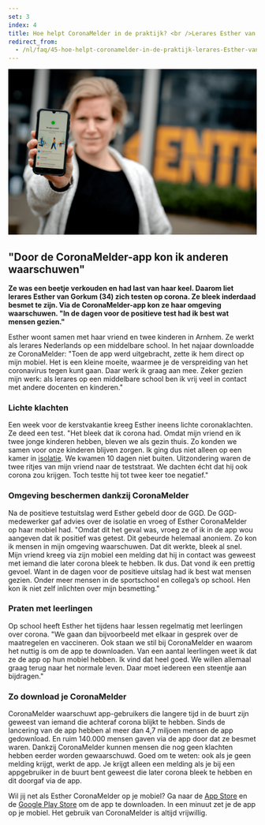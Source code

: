 ```yaml
---
set: 3
index: 4
title: Hoe helpt CoronaMelder in de praktijk? <br />Lerares Esther van Gorkum
redirect_from: 
  - /nl/faq/45-hoe-helpt-coronamelder-in-de-praktijk-lerares-Esther-van-Gorkum
---
```

![Lerares Esther van Gorkum](/media/beeldmateriaal/Esther_van_Gorkum.png)

## "Door de CoronaMelder-app kon ik anderen waarschuwen"

**Ze was een beetje verkouden en had last van haar keel. Daarom liet lerares Esther van Gorkum (34) zich testen op corona. Ze bleek inderdaad besmet te zijn. Via de CoronaMelder-app kon ze haar omgeving waarschuwen. "In de dagen voor de positieve test had ik best wat mensen gezien."**

Esther woont samen met haar vriend en twee kinderen in Arnhem. Ze werkt als lerares Nederlands op een middelbare school. In het najaar downloadde ze CoronaMelder: "Toen de app werd uitgebracht, zette ik hem direct op mijn mobiel. Het is een kleine moeite, waarmee je de verspreiding van het coronavirus tegen kunt gaan. Daar werk ik graag aan mee. Zeker gezien mijn werk: als lerares op een middelbare school ben ik vrij veel in contact met andere docenten en kinderen."

### Lichte klachten

Een week voor de kerstvakantie kreeg Esther ineens lichte coronaklachten. Ze deed een test. "Het bleek dat ik corona had. Omdat mijn vriend en ik twee jonge kinderen hebben, bleven we als gezin thuis. Zo konden we samen voor onze kinderen blijven zorgen. Ik ging dus niet alleen op een kamer in [isolatie](https://www.rivm.nl/coronavirus-covid-19/video-isolatie). We kwamen 10 dagen niet buiten. Uitzondering waren de twee ritjes van mijn vriend naar de teststraat. We dachten écht dat hij ook corona zou krijgen. Toch testte hij tot twee keer toe negatief."

### Omgeving beschermen dankzij CoronaMelder

Na de positieve testuitslag werd Esther gebeld door de GGD. De GGD-medewerker gaf advies over de isolatie en vroeg of Esther CoronaMelder op haar mobiel had. "Omdat dit het geval was, vroeg ze of ik in de app wou aangeven dat ik positief was getest. Dit gebeurde helemaal anoniem. Zo kon ik mensen in mijn omgeving waarschuwen. Dat dit werkte, bleek al snel. Mijn vriend kreeg via zijn mobiel een melding dat hij in contact was geweest met iemand die later corona bleek te hebben. Ik dus. Dat vond ik een prettig gevoel. Want in de dagen voor de positieve uitslag had ik best wat mensen gezien. Onder meer mensen in de sportschool en collega’s op school. Hen kon ik niet zelf inlichten over mijn besmetting."

### Praten met leerlingen

Op school heeft Esther het tijdens haar lessen regelmatig met leerlingen over corona. "We gaan dan bijvoorbeeld met elkaar in gesprek over de maatregelen en vaccineren. Ook staan we stil bij CoronaMelder en waarom het nuttig is om de app te downloaden. Van een aantal leerlingen weet ik dat ze de app op hun mobiel hebben. Ik vind dat heel goed. We willen allemaal graag terug naar het normale leven. Daar moet iedereen een steentje aan bijdragen."

### Zo download je CoronaMelder

CoronaMelder waarschuwt app-gebruikers die langere tijd in de buurt zijn geweest van iemand die achteraf corona blijkt te hebben. Sinds de lancering van de app hebben al meer dan 4,7 miljoen mensen de app gedownload. En ruim 140.000 mensen gaven via de app door dat ze besmet waren. Dankzij CoronaMelder kunnen mensen die nog geen klachten hebben eerder worden gewaarschuwd. Goed om te weten: ook als je geen melding krijgt, werkt de app. Je krijgt alleen een melding als je bij een appgebruiker in de buurt bent geweest die later corona bleek te hebben en dit doorgaf via de app.

Wil jij net als Esther CoronaMelder op je mobiel? Ga naar de [App Store](https://apps.apple.com/nl/app/id1517652429) en de [Google Play Store](https://play.google.com/store/apps/details?id=nl.rijksoverheid.en) om de app te downloaden. In een minuut zet je de app op je mobiel. Het gebruik van CoronaMelder is altijd vrijwillig. 
